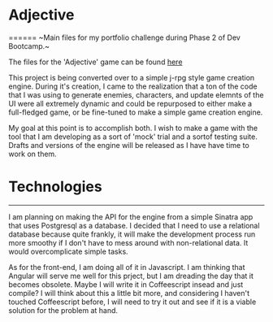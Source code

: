 # Adjective
======
~Main files for my portfolio challenge during Phase 2 of Dev Bootcamp.~

The files for the 'Adjective' game can be found [here](#)

This project is being converted over to a simple j-rpg style game creation engine. During it's creation, I came to the realization that a ton of the code that I was using to generate enemies, characters, and update elemnts of the UI were all extremely dynamic and could be repurposed to either make a full-fledged game, or be fine-tuned to make a simple game creation engine. 

My goal at this point is to accomplish both. I wish to make a game with the tool that I am developing as a sort of 'mock' trial and a sortof testing suite. Drafts and versions of the engine will be released as I have have time to work on them.

# Technologies
------

I am planning on making the API for the engine from a simple Sinatra app that uses Postgresql as a database. I decided that I need to use a relational database because quite frankly, it will make the development process run more smoothy if I don't have to mess around with non-relational data. It would overcomplicate simple tasks.

As for the front-end, I am doing all of it in Javascript. I am thinking that Angular will serve me well for this prject, but I am dreading the day that it becomes obsolete. Maybe I will write it in Coffeescript insead and just compile? I will think about this a little bit more, and considering I haven't touched Coffeescript before, I will need to try it out and see if it is a viable solution for the problem at hand. 

